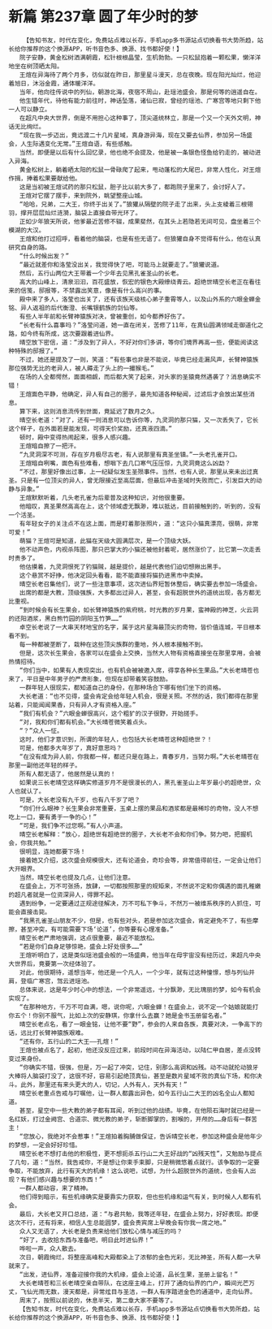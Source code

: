 # 新篇 第237章 圆了年少时的梦
        【告知书友，时代在变化，免费站点难以长存，手机app多书源站点切换看书大势所趋，站长给你推荐的这个换源APP，听书音色多、换源、找书都好使！】
       院子安静，黄金松树洒满朝霞，松针根根晶莹，生机勃勃。一只松鼠抱着一颗松果，懒洋洋地坐在树顶晒太阳。
       王煊在异海待了两个月多，彷似就在昨日，那里星斗漫天，总在夜晚。现在阳光灿烂，他迎着旭日，沐浴金霞，通体暖洋洋。
       当年，他向往传说中的列仙，朝游北海，夜宿不周山，赴瑶池盛会，那是何等的逍遥自在。
       他生错年代，待他有能力前往时，神话坠落，诸仙已寂，曾经的瑶池、广寒宫等地只剩下他一人可以静立。
       在超凡中央大世界，倒是不用担心这种事了，顶尖道统林立，那是一个又一个天外文明，神话无比绚烂。
       “现在我一步迈出，竟远渡二十几片星域，真身游异海，现在又要去仙界，参加另一场盛会，人生际遇变化无常。”王煊自语，有些感触。
       当然，即便是以后有什么回忆录，他也绝不会提及，他是被一条银色怪鱼给钓走的，被动进入异海。
       黄金松树上，躺着晒太阳的松鼠一骨碌爬了起来，甩动蓬松的大尾巴，非常人性化，对王煊作揖，捧着松果要献给他。
       这是当初被王煊试药的那只松鼠，胆子比以前大多了，都跑院子里来了，会讨好人了。
       王煊对它摆了摆手，来到院外，眺望整座山城。
       “哈哈，兄弟，二大王，你终于出关了。”狼獾从隔壁的院子走了出来，头上支棱着三根翎羽，撑开层层灿烂涟漪，脑袋上直接自带光环了。
       正如少年狼天所说，他爹最近苦修不辍，成果斐然，在其头上若隐若无间可见，盘坐着三个模湖的大汉。
       王煊和他打过招呼，看着他的脑袋，也是有些无语了。但狼獾自身不觉得有什么，他在认真研究自身的路。
       “什么时候出发？”
       “最近就差你和洛莹没出关，我觉得快了吧，可能马上就要走了。”狼獾说道。
       然后，五行山两位大王带着一个少年去见黑孔雀圣山的长老。
       高大的山峰上，清泉汩汩，百花盛放，恢宏的银色大殿缭绕青云。超绝世晴空长老正在看往来的信笺，邸报等，不禁露出笑意，像是有什么高兴的事。
       殿中来了多人，洛莹也出关了，还有该族天级核心弟子重霄等人，以及山外系的六眼金蝉金铭、异人返祖的后代衡澄、长嘴银鹤族的剑仙等。
       有些人半年前和长臂神猿族对决，曾被重创，如今都养好伤了。
       “长老有什么喜事吗？”洛莹问道，她一直在闭关，苦修了11年，在真仙圆满领域走御道化之路，如今终有所成，这次要跟着进仙界。
       晴空放下密信，道：“涉及到了异人，不好对你们多讲，等你们境界再高一些，便能阅读这种特殊的邸报了。”
       不过，她还是提及了一则，笑道：“有些事也非是不能说，毕竟已经走漏风声，长臂神猿族那位强势无比的老异人，被人薅走了头上的一撮猴毛。”
       在场的人全都愕然，面面相觑，而后都大笑了起来，对头家的圣猿竟然遇袭了？消息确实不错！
       王煊面色平静，他确定，异人有自己的圈子，最先知道各种秘闻，过滤后才会放出某些消息。
       算下来，这则消息流传到世面，竟延迟了数月之久。
       晴空长老道：“对了，还有一则消息可以告诉你等，九灵洞的那只猫，又一次丢失了，它长这个样子，在外面若是能发现，可得天价奖励，还真液四滴。”
       顿时，殿中变得热闹起来，很多人感兴趣。
       王煊暗自擦了一把汗。
       “九灵洞深不可测，存在岁月极尽古老，有人说那里有真圣坐镇。”一头老孔雀开口。
       王煊暗自咧嘴，面色有些难看，想咽下去几口寒气压压惊，九灵洞竟这么凶勐？
       “不过，那里好像出过事，上一纪疑似发生圣殒事件。当然，也有人说，那里从来未出过真圣。只是有一位顶尖的异人，曾无限接近至高层面，但最后冲击圣域时失败而亡，引发巨大的动静与异象。”
       王煊默默听着，几头老孔雀为后辈普及这种知识，对他很重要。
       他暗叹，真圣果然高高在上，这个领域虚无飘渺，难以抵达，目前接触到的，听到的，没有一个活圣。
       有年轻女子的关注点不在这上面，而是盯着那张照片，道：“这只小猫真漂亮，很萌，非常可爱！”
       萌猫？王煊可是知道，此猫在天级大圆满层次，是一个顶级大妖。
       他不动声色，内视杀阵图，那只巴掌大的小猫还被他封着呢，居然涨价了，比它第一次走丢时贵多了。
       他估摸着，九灵洞恨死了钓猫贼，越是提价，越是代表他们迫切想揪出黑手。
       这个悬赏不好挣，他决定回头看看，能不能直接将猫扔进黑市中卖掉。
       晴空长老召集他们，说了一些注意事项，这次进仙界短暂休整后，确实要去参加一场盛会。
       出席的都是大教，顶级强族，大多都出过异人，甚至，会有超脱世外的道统出现，各方都无比重视。
       “到时候会有长生果会，如长臂神猿族的紫府桃，时光教的岁月果，蛮神殿的神芝，火云洞的还阳酒浆，黑白熊竹园的阴阳玉竹笋……”
       卓空长老说了一大串天材地宝的名字，属于这片星海最顶尖的奇物，皆价值连城，平日根本看不到。
       每一种都被垄断了，栽种在这些顶尖族群的重地，外人根本接触不到。
       但是，这次长生果会，各家可以在盛会上交换，当然大人物有资格直接坐在那里享用，会被热情招待。
       “你们当中，如果有人表现突出，也有机会被被邀入席，得享各种长生果品。”大长老晴苍也来了，平日是中年男子的严肃形象，但现在却带着笑容鼓励。
       一群年轻人很现实，都知道自己的身份，在那种场合下哪有他们坐下的资格。
       大长老道：“也不见得，盛会肯定会给年轻人机会，很是关照。不然的话，我们都得在那里站着，只能闻闻果香，只有异人才有资格入座。”
       “我们有机会？”六眼金蝉很高兴，这个粗犷的汉子很野，开始搓手。
       “对，我和你们都有机会。”大长晴苍微笑着点头。
       “？”众人一怔。
       这时，他们才意识到，所谓的年轻人，也包括大长老晴苍这种超绝世？！
       可是，他都多大年岁了，真好意思吗？
       “在没有成为异人前，你我都一样，都还只是在路上，青春岁月，当努力啊。”大长老晴苍在那里一副他还年轻的样子。
       所有人都无语了，他居然是认真的！
       如果说三长老晴空这样确实修道岁月不是很漫长的人，黑孔雀圣山上年岁最小的超绝世，众人也就认了。
       可是，大长老没有九千岁，也有八千岁了吧？
       “你们什么眼神？长生果会非常重要，玉桌上摆的果品和酒浆都是最稀珍的奇物，没人不想吃上一口，要有勇于一争的心！”
       “可是，我们争不过您啊。”有人小声道。
       晴空长老解释：“放心，超绝世有超绝世的圈子，大长老不会和你们争。努力吧，把握机会，你我共勉。”
       很明显，连她都要下场！
       接着她又介绍，这次盛会规模很大，还有论道会，奇珍会等，非常值得前往，一定会让他们大开眼界。
       当然，晴空长老也提及几点，让他们注意。
       在盛会上，万不可张扬，放肆，一切都按照那里的规矩来，不然说不定和你偶遇的面孔稚嫩的超凡者就是一位资深异人，得罪不起。
       遇到纷争，一定要通过正规途径解决，万不可私下争斗，不然万一被维系秩序的人抓住，可能会直接击毙。
       “我黑孔雀圣山朋友不少，但是，也有些对头，若是参加这次盛会，肯定避免不了，有些摩擦，甚至冲突，有可能需要下场‘论道’，你等要有心理准备。”
       晴空长老严肃地强调，这点很重要，最近不能放松。
       “若是你们自身足够惊艳，盛会上好处很多……”
       王煊听明白了，这是类似瑶池盛会般的一场盛典，他当年在母宇宙没有经历过，来超凡中央大世界后，竟要第一次经体验了。
       对此，他很期待，遥想当年，他还是一个凡人，一个少年，就有过这种憧憬，想与列仙并肩，登临广寒宫，驾云进瑶池。
       总体来说，这是年少时心中的想法，一个非常遥远，十分飘渺，无比瑰丽的梦，如今有机会实现了。
       “在那种地方，千万不可自满，嗯，说你呢，六眼金蝉！在盛会上，说不定一个姑娘就能打你五个！你别不服气，比如上次的安静琪，你拿什么去赢？她是金书玉册留名者。”
       晴空长老点名，看了一眼金铭，让他不要“野”，参会的人来自各族，真要对决，一争高下的话，远比打长臂神猿族艰难。
       “还有你，五行山的二大王——孔煊！”
       王煊也被点名了，起初，他还没反应过来，前段时间在异海活动，以陆仁甲自居，差点没转变过来身份。
       “你确实不错，很强，但是，万一起了冲突，记住，别那么高调和凶残。动不动就抡动狼牙大棒将人脑袋打没了，这很不好，容易引起绝顶真仙，甚至是数片星域不败的真仙下场，和你决斗。此外，那里还有来头更大的人，切记，人外有人，天外有天！”
       晴空长老重点告戒与叮嘱他，让一群人都露出异色，如今五行山二大王的凶名全山人都知道。
       甚至，星空中一些大教的弟子都有耳闻，听到过他的战绩。毕竟，在他陨石海时就已经是一名红妖，打过金阙宫、合道宗、微光教的弟子，斩断脚掌的，割喉的，开颅的……身后有一群苦主！
       “您放心，我绝对不会惹事！”王煊拍着胸脯做保证，告诉晴空长老，参加这种盛会是他年少的梦想，一定会好好珍惜。
       晴空长老不想打击他的积极性，更不想扼杀五行山二大王好战的“凶残天性”，又勉励与提点了几句，道：“当然，我告戒你，不是想让你束手束脚，只是稍微悠着点就行。该争取的一定要争取，不能放弃，此行有天大的机缘！这么说吧，试想，为什么超脱世外的道统，也会有人出现？有他们感兴趣与想要的东西！”
       一群人都动容，来了精神。
       他们得到暗示，有些机缘确实是要靠实力获取，但也些机缘和运气有关，到时候人人都有机会。
       最后，大长老又开口总结，道：“与君共勉，我等还年轻，在盛会上努力，好好表现。即便这次不行，还有将来，相信人生总能圆梦，盛会贵宾席上早晚会有你我一席之地。”
       众人又无语了，大长老是负责来给他们放松心情与减压的吗？
       “好了，去收拾东西与准备吧，明日此时进仙界！”
       哗啦一声，众人散去。
       次日，朝霞绚烂，将整座高峰和大殿都染上了浓郁的金色光彩，无比神圣，所有人都一大早就来了。
       “出发，进仙界，准备迎接你我的大机缘，盛会上论道，品长生果，圣册上留名！”
       大长老晴苍和三长老晴空亲自带队，在这座主峰上，打开了通向仙界的门户，瞬间光芒万丈，飞仙光雨无数，漫天都是，异常炫目与圣洁，一群人有序踏进金色的通道中，走向仙界。
       周末了，按照以前说的，休息半天，第二章大家不要等了。
       【告知书友，时代在变化，免费站点难以长存，手机app多书源站点切换看书大势所趋，站长给你推荐的这个换源APP，听书音色多、换源、找书都好使！】